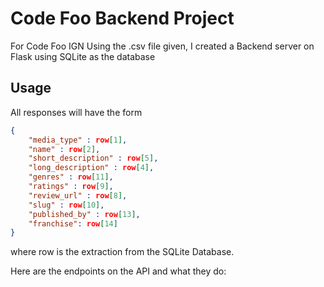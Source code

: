 # Code Foo Backend Project
For Code Foo IGN
Using the .csv file given, I created a Backend server on Flask using SQLite as the database

## Usage

All responses will have the form

```json
{
    "media_type" : row[1],
    "name" : row[2],
    "short_description" : row[5],
    "long_description" : row[4],
    "genres" : row[11],
    "ratings" : row[9],
    "review_url" : row[8],
    "slug" : row[10],
    "published_by" : row[13],
    "franchise": row[14]
}
```
where row is the extraction from the SQLite Database.


Here are the endpoints on the API and what they do:


